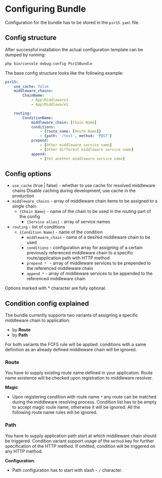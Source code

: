 # Configuring Bundle
Configuration for the bundle has to be stored in the `psr15.yaml` file.
## Config structure
After successful installation the actual configuration template can be dumped by running:
```bash
php bin/console debug:config Psr15Bundle
```
The base config structure looks like the following example:
```yaml
psr15:
    use_cache: false
    middleware_chains:
        ChainName:
            - App\Middleware1
            - App\Middleware2

    routing:
        ConditionName:
            middleware_chain: [Chain Name]
            conditions:
                - {route_name: [Route Name]}
                - {path: '/test', method: 'POST'}
            prepend:
                - [Other middleware service name]
                - [Other different middleware service name]
            append:
                - [Yet another middleware service name]
```

## Config options
- `use_cache` (true | false) - whether to use cache for resolved middleware chains
Disable caching during development, use cache in the production
- `middleware_chains` - array of middleware chain items to be assigned to a single chain
    - `{Chain Name}` - name of the chain to be used in the _routing_ part of the config
        - `{Service alias}` - array of service names
- `routing` - list of conditions
    - `{Condition Name}` - name of the condition
        - `middleware_chain` - name of a desired middleware chain to be used
        - `conditions` - configuration array for assigning of a certain previously referenced
        middleware chain to a specific route/application path with HTTP method
        - `prepend * ` - array of middleware services to be prepended to the referenced middleware chain
        - `append *` - array of middleware services to be appended to the referenced middleware chain

Options marked with * character are fully optional.

## Condition config explained
The bundle currently supports two variants of assigning a specific middleware chain to application:
- by **Route**
- by **Path**

For both variants the FCFS rule will be applied: 
conditions with a same definition as an already defined middleware chain will be ignored.
### Route
You have to supply existing route name defined in your application. 
Route name existence will be checked upon registration to middleware resolver.

**Magic**:
- Upon registering condition with route name `*` any route can be matched during the middleware resolving process. 
Condition list has to be empty to accept magic route name, otherwise it will be ignored.
All the following route name rules will be ignored.
### Path
You have to supply application path start at which middleware chain should be triggered.
Condition variant support usage of the `method` key for further specification of the HTTP method.
If omitted, condition will be triggered on any HTTP method.

**Configuration**:
- Path configuration has to start with slash - `/` character.
